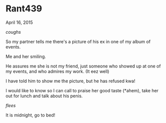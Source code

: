 # Rant439


April 16, 2015

*coughs*

So my partner tells me there's a picture of his ex in one of my album of events. 

Me and her smiling.

He assures me she is not my friend, just someone who showed up at one of my events, and who admires my work. (It eez well)

I have told him to show me the picture, but he has refused kwa!

I would like to know so I can call to praise her good taste (*ahem), take her out for lunch and talk about his penis. 

*flees*

It is midnight,  go to bed!